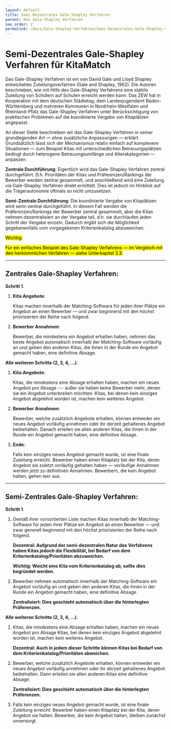 ```yaml
---
layout: default
title: Semi-Dezentrales Gale-Shapley Verfahren
parent: Das Gale-Shapley Verfahren
nav_order: 2
permalink: /docs/Gale-Shapley-Verfahren/Semi-Dezentrales-Gale-Shapley-Verfahren
---
```



# Semi-Dezentrales Gale-Shapley Verfahren für KitaMatch

Das Gale-Shapley Verfahren ist ein von David Gale und Lloyd Shapley entwickeltes Zuteilungsverfahren (Gale and Shapley, 1962). Die Autoren beschrieben, wie mit Hilfe des Gale-Shapley Verfahrens eine stabile Zuteilung von Schülern auf Schulen erreicht werden kann. Das ZEW hat in Kooperation mit dem deutschen Städtetag, dem Landesjugendamt Baden-Württemberg und mehreren Kommunen in Nordrhein-Westfalen und Rheinland-Pfalz das Gale-Shapley Verfahren unter Berücksichtigung von praktischen Problemen auf die koordinierte Vergabe von Kitaplätzen angepasst.

An dieser Stelle beschreiben wir das Gale-Shapley Verfahren in seiner grundlegenden Art — ohne zusätzliche Anpassungen — erklärt. Grundsätzlich lässt sich der Mechanismus  relativ einfach auf komplexere Situationen — zum Beispiel Kitas mit unterschiedlichen Betreuungsplätzen bedingt durch heterogene Betreuungsumfänge und Alterskategorien — anpassen. 

**Zentrale Durchführung**: Eigentlich wird das Gale-Shapley Verfahren zentral durchgeführt. D.h. Prioritäten der Kitas und Präferenzen/Rankings der Bewerber werden zentral gesammelt, und anschließend wird eine Zuteilung via Gale-Shapley Verfahren direkt ermittelt. Dies ist jedoch im Hinblick auf die Trägerautonomie oftmals so nicht umzusetzen. 

**Semi-Zentrale Durchführung**: Die koordinierte Vergabe von Kitaplätzen wird semi-zentral durchgeführt. In diesem Fall werden die Präferenzen/Rankings der Bewerber zentral gesammelt, aber die Kitas nehmen dezentralisiert an der Vergabe teil, d.h. sie durchlaufen jeden Schritt der Vergabe einzeln. Dadurch ergibt sich die Möglichkeit gegebenenfalls vom vorgegebenen Kriterienkatalog abzuweichen.  

<mark>Wichtig:</mark> 

<mark>Für ein einfaches Beispiel des Gale-Shapley Verfahrens — im Vergleich mit den herkömmlichen Verfahren — siehe Unterkapitel 3.3. </mark>

  
---   
  
## Zentrales Gale-Shapley Verfahren:

**Schritt 1**.

  1. **Kita Angebote**: 
     
     Kitas machen innerhalb der Matching-Software für jeden ihrer Plätze ein Angebot an einen Bewerber — und zwar beginnend mit den höchst priorisierten der Reihe nach folgend.
  
  2. **Bewerber Annahmen**: 
     
     Bewerber, die mindestens ein Angebot erhalten haben,  nehmen das beste Angebot automatisch innerhalb der Matching-Software vorläufig an und geben den anderen Kitas, die ihnen in der Runde ein Angebot gemacht haben, eine definitive Absage. 

**Alle weiteren Schritte (2, 3, 4, …)**.

  1. **Kita Angebote**: 
     
     Kitas, die mindestens eine Absage erhalten haben, machen ein neues Angebot pro Absage --- außer sie haben keine Bewerber mehr, denen sie ein Angebot unterbreiten möchten. Kitas, bei denen kein einziges Angebot abgelehnt worden ist, machen kein weiteres Angebot.
  
  2. **Bewerber Annahmen**: 
     
     Bewerber, welche zusätzlich Angebote erhalten, können entweder ein neues Angebot vorläufig annehmen oder ihr derzeit gehaltenes Angebot beibehalten. Danach erteilen sie allen anderen Kitas, die ihnen in der Runde ein Angebot gemacht haben,  eine definitive Absage.
  
  3. **Ende**: 
     
     Falls kein einziges neues Angebot gemacht wurde, ist eine finale Zuteilung erreicht. Bewerber haben einen Kitaplatz bei der Kita, deren Angebot sie zuletzt vorläufig gehalten haben — vorläufige Annahmen werden jetzt zu definitiven Annahmen. Bewerbern, die kein Angebot halten, gehen leer aus.
 
 
---

## Semi-Zentrales Gale-Shapley Verfahren:

**Schritt 1**.

  1. Gemäß ihrer vorsortierten Liste machen Kitas innerhalb der Matching-Software  für jeden ihrer Plätze ein Angebot an einen Bewerber — und zwar generell beginnend mit den höchst priorisierten der Reihe nach folgend. 

     **Dezentral: Aufgrund der semi-dezentralen Natur des Verfahrens haben Kitas jedoch die Flexibilität, bei Bedarf von dem Kriterienkatalog/Prioritäten abzuweichen.**

     **Wichtig: Weicht eine Kita vom Kriterienkatalog ab, sollte dies begründet werden.** 
  
  2. Bewerber nehmen automatisch innerhalb der Matching-Software ein Angebot vorläufig an und geben den anderen Kitas, die ihnen in der Runde ein Angebot gemacht haben, eine definitive Absage. 
    
     **Zentralisiert: Dies geschieht automatisch  über die hinterlegten Präferenzen.**
 
**Alle weiteren Schritte (2, 3, 4, …)**.

  1. Kitas, die mindestens eine Absage erhalten haben,  machen ein neues Angebot pro Absage  Kitas, bei denen kein einziges Angebot abgelehnt worden ist, machen kein weiteres Angebot. 

     **Dezentral: Auch in jedem dieser Schritte können Kitas bei Bedarf von dem Kriterienkatalog/Prioritäten abweichen.**
  
  2. Bewerber, welche zusätzlich Angebote erhalten, können entweder ein neues Angebot vorläufig annehmen oder ihr derzeit gehaltenes Angebot beibehalten. Dann erteilen sie allen anderen Kitas eine definitive Absage. 

     **Zentralisiert: Dies geschieht automatisch über die hinterlegten Präferenzen.**

  3. Falls kein einziges neues Angebot gemacht wurde, ist eine finale Zuteilung erreicht: Bewerber haben einen Kitaplatz bei der Kita, deren Angebot sie halten. Bewerber, die kein Angebot halten, bleiben zunächst unversorgt.



